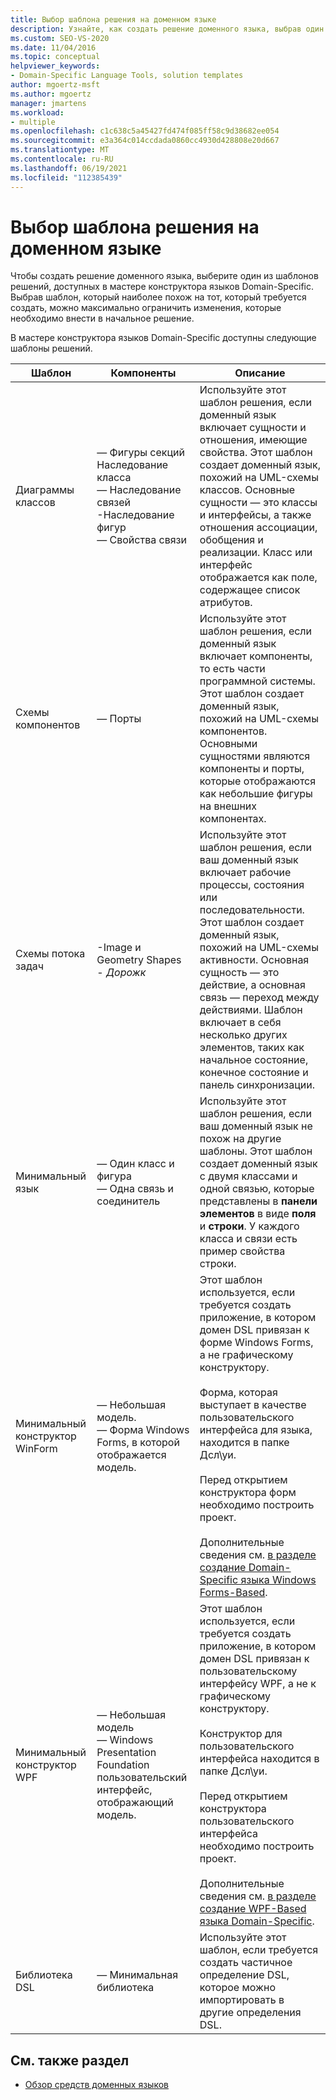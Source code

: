 ```yaml
---
title: Выбор шаблона решения на доменном языке
description: Узнайте, как создать решение доменного языка, выбрав один из шаблонов решений, доступных в мастере конструктора языков Domain-Specific.
ms.custom: SEO-VS-2020
ms.date: 11/04/2016
ms.topic: conceptual
helpviewer_keywords:
- Domain-Specific Language Tools, solution templates
author: mgoertz-msft
ms.author: mgoertz
manager: jmartens
ms.workload:
- multiple
ms.openlocfilehash: c1c638c5a45427fd474f085ff58c9d38682ee054
ms.sourcegitcommit: e3a364c014ccdada0860cc4930d428808e20d667
ms.translationtype: MT
ms.contentlocale: ru-RU
ms.lasthandoff: 06/19/2021
ms.locfileid: "112385439"
---
```

# <a name="choosing-a-domain-specific-language-solution-template"></a>Выбор шаблона решения на доменном языке
Чтобы создать решение доменного языка, выберите один из шаблонов решений, доступных в мастере конструктора языков Domain-Specific. Выбрав шаблон, который наиболее похож на тот, который требуется создать, можно максимально ограничить изменения, которые необходимо внести в начальное решение.

 В мастере конструктора языков Domain-Specific доступны следующие шаблоны решений.

|Шаблон|Компоненты|Описание|
|-|-|-|
|Диаграммы классов|— Фигуры секций<br />Наследование класса<br />— Наследование связей<br />-Наследование фигур<br />— Свойства связи|Используйте этот шаблон решения, если доменный язык включает сущности и отношения, имеющие свойства. Этот шаблон создает доменный язык, похожий на UML-схемы классов. Основные сущности — это классы и интерфейсы, а также отношения ассоциации, обобщения и реализации. Класс или интерфейс отображается как поле, содержащее список атрибутов.|
|Схемы компонентов|— Порты|Используйте этот шаблон решения, если доменный язык включает компоненты, то есть части программной системы. Этот шаблон создает доменный язык, похожий на UML-схемы компонентов. Основными сущностями являются компоненты и порты, которые отображаются как небольшие фигуры на внешних компонентах.|
|Схемы потока задач|-Image и Geometry Shapes<br />-   *Дорожк*|Используйте этот шаблон решения, если ваш доменный язык включает рабочие процессы, состояния или последовательности. Этот шаблон создает доменный язык, похожий на UML-схемы активности. Основная сущность — это действие, а основная связь — переход между действиями. Шаблон включает в себя несколько других элементов, таких как начальное состояние, конечное состояние и панель синхронизации.|
|Минимальный язык|— Один класс и фигура<br />— Одна связь и соединитель|Используйте этот шаблон решения, если ваш доменный язык не похож на другие шаблоны. Этот шаблон создает доменный язык с двумя классами и одной связью, которые представлены в **панели элементов** в виде **поля** и **строки**. У каждого класса и связи есть пример свойства строки.|
|Минимальный конструктор WinForm|— Небольшая модель.<br />— Форма Windows Forms, в которой отображается модель.|Этот шаблон используется, если требуется создать приложение, в котором домен DSL привязан к форме Windows Forms, а не графическому конструктору.<br /><br /> Форма, которая выступает в качестве пользовательского интерфейса для языка, находится в папке Дсл\уи.<br /><br /> Перед открытием конструктора форм необходимо построить проект.<br /><br /> Дополнительные сведения см. [в разделе создание Domain-Specific языка Windows Forms-Based](../modeling/creating-a-windows-forms-based-domain-specific-language.md).|
|Минимальный конструктор WPF|— Небольшая модель<br />— Windows Presentation Foundation пользовательский интерфейс, отображающий модель.|Этот шаблон используется, если требуется создать приложение, в котором домен DSL привязан к пользовательскому интерфейсу WPF, а не к графическому конструктору.<br /><br /> Конструктор для пользовательского интерфейса находится в папке Дсл\уи.<br /><br /> Перед открытием конструктора пользовательского интерфейса необходимо построить проект.<br /><br /> Дополнительные сведения см. [в разделе создание WPF-Based языка Domain-Specific](../modeling/creating-a-wpf-based-domain-specific-language.md).|
|Библиотека DSL|— Минимальная библиотека|Используйте этот шаблон, если требуется создать частичное определение DSL, которое можно импортировать в другие определения DSL.|

## <a name="see-also"></a>См. также раздел

- [Обзор средств доменных языков](../modeling/overview-of-domain-specific-language-tools.md)
